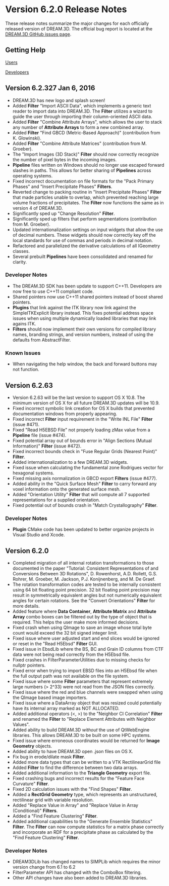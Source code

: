 Version 6.2.0 Release Notes 
===========

These release notes summarize the major changes for each officially released version of DREAM.3D. The official bug report is located at the [DREAM.3D GitHub issues page](https://github.com/DREAM3D/DREAM3D/issues).

## Getting Help ##

[Users](https://groups.google.com/forum/?/dream3d-users#!forum/dream3d-users)

[Developers](https://groups.google.com/forum/?hl=en#!forum/dream3d-developers)


## Version 6.2.327 Jan 6, 2016 ##
+ DREAM.3D has new logo and splash screen!
+ Added **Filter** "Import ASCII Data", which implements a generic text reader to import data into DREAM.3D.  The **Filter** utilizes a wizard to guide the user through importing their column-oriented ASCII data.
+ Added **Filter** "Combine Attribute Arrays", which allows the user to stack any number of **Attribute Arrays** to form a new combined array.
+ Added **Filter** "Find GBCD (Metric-Based Approach)" (contribution from K. Glowinski).
+ Added **Filter** "Combine Attribute Matrices" (contribution from M. Groeber).
+ The "Import Images (3D Stack)" **Filter** should now correctly recognize the number of pixel bytes in the incoming images.
+ **Pipeline** files written on Windows should no longer use escaped forward slashes in paths.  This allows for better sharing of **Pipelines** across operating systems.
+ Fixed incorrect documentation on file formats for the "Pack Primary Phases" and "Insert Precipitate Phases" **Filters**.
+ Reverted change to packing routine in "Insert Precipitate Phases" **Filter** that made particles unable to overlap, which prevented reaching large volume fractions of precipitates.  The **Filter** now functions the same as in version 4 of DREAM.3D.
+ Significantly sped up "Change Resolution" **Filter**.
+ Significantly sped up filters that perform segmentations (contribution from M. Groeber).
+ Updated internationalization settings on input widgets that allow the use of decimal numbers. These widgets should now correctly key off the local standards for use of commas and periods in decimal notation. 
+ Refactored and parallelized the derivative calculations of all IGeometry classes.
+ Several prebuilt **Pipelines** have been consolidated and renamed for clarity.

### Developer Notes ###
+ The DREAM.3D SDK has been update to support C++11.  Developers are now free to use C++11 compliant code.
+ Shared pointers now use C++11 shared pointers instead of boost shared pointers.
+ **Plugins** that link against the ITK library now link against the SimpleITKExplicit library instead.  This fixes potential address space issues when using multiple dynamically loaded libraries that may link agains ITK.
+ **Filters** should now implement their own versions for compiled library names, branding strings, and version numbers, instead of using the defaults from AbstractFilter.

### Known Issues ###
+ When navigating the help window, the back and forward buttons may not function.

## Version 6.2.63 ##
+ Version 6.2.63 will be the last version to support OS X 10.8. The minimum version of OS X for all future DREAM.3D updates will be 10.9.
+ Fixed incorrect symbolic link creation for OS X builds that prevented documentation windows from properly appearing.
+ Fixed incorrect **Filter** input requirement in the "Write INL File" **Filter** (issue #471).
+ Fixed "Read H5EBSD File" not properly loading zMax value from a **Pipeline** file (issue #474).
+ Fixed potential array out of bounds error in "Align Sections (Mutual Information)" **Filter** (issue #472).
+ Fixed incorrect bounds check in "Fuse Regular Grids (Nearest Point)" **Filter**.
+ Added internationalization to a few DREAM.3D widgets.
+ Fixed issue when calculating the fundamental zone Rodrigues vector for hexagonal systems.
+ Fixed missing axis normalization in GBCD export **Filters** (issue #477).
+ Added ability in the "Quick Surface Mesh" **Filter** to carry forward any voxel information onto the generated surface mesh.
+ Added "Orientation Utility" **Filter** that will compute all 7 supported representations for a supplied orientation.
+ Fixed potential out of bounds crash in "Match Crystallography" **Filter**.

### Developer Notes ###
+ **Plugin** CMake code has been updated to better organize projects in Visual Studio and Xcode.

## Version 6.2.0 ##
+ Completed migration of all internal rotation transformations to those documented in the paper "Tutorial: Consistent Representations of and Conversions Between 3D Rotations", D. Rowenhorst, A.D. Rollett, G.S. Rohrer, M. Groeber, M. Jackson, P.J. Konijnenberg, and M. De Graef.
+ The rotation transformation codes are tested to be internally consistent using 64 bit floating point precision. 32 bit floating point precision may result in symmetrically equivalent angles but not numerically equivalent angles for certain rotations. See the "Convert Orientations" **Filter** for more details.
+ Added feature where **Data Container**, **Attribute Matrix** and **Attribute Array** combo boxes can be filtered out by the type of object that is required. This helps the user make more informed decisions.
+ Fixed crash when using QImage to save an image whose total byte count would exceed the 32 bit signed integer limit.
+ Fixed issue where user adjusted start and end slices would be ignored or reset in the "Read H5Ebsd" **Filter** GUI.
+ Fixed issue in EbsdLib where the BS, BC and Grain ID columns from CTF data were not being read correctly from the H5Ebsd file.
+ Fixed crashes in FilterParameterUtilities due to missing checks for nullptr pointers.
+ Fixed error when trying to import EBSD files into an H5Ebsd file when the full output path was not available on the file system.
+ Fixed issue where some **Filter** parameters that represent extremely large numbers (> 2^33) were not read from the JSON files correctly.
+ Fixed issue where the red and blue channels were swapped when using the QImage based image importers.
+ Fixed issue where a DataArray object that was resized could potentially have its internal array marked as NOT ALLOCATED.
+ Added additional operators (<, >) to the "Neighbor CI Correlation" **Filter** and renamed the **Filter** to "Replace Element Attributes with Neighbor Values".
+ Added ability to build DREAM.3D *without* the use of QtWebEngine libraries. This allows DREAM.3D to be built on some HPC systems.
+ Fixed issue where erroneous coordinates would be returned for **Image Geometry** objects.
+ Added ability to have DREAM.3D open .json files on OS X.
+ Fix bug in erode/dilate mask **Filter**.
+ Added more data types that can be written to a VTK RectilinearGrid file
+ Added **Filter** to find the difference between two data arrays.
+ Added additional information to the **Triangle Geometry** export file.
+ Fixed crashing bugs and incorrect results for the "Feature Face Curvature" **Filter**.
+ Fixed 2D calculation issues with the "Find Shapes" **Filter**.
+ Added a **RectGrid Geometry** type, which represents an unstructured, rectilinear grid with variable resolution.
+ Added "Replace Value in Array" and "Replace Value in Array (Conditional)" **Filters**.
+ Added a "Find Feature Clustering" **Filter**.
+ Added additional capabilities to the "Generate Ensemble Statistics" **Filter**.  The **Filter** can now compute statistics for a matrix phase correctly and incorporate an RDF for a precipitate phase as calculated by the "Find Feature Clustering" **Filter**.

### Developer Notes ###
+ DREAM3DLib has changed names to SIMPLib which requires the minor version change from 6.1 to 6.2
+ FilterParameter API has changed with the ComboBox filtering.
+ Other API changes have also been added to DREAM.3D libraries.
